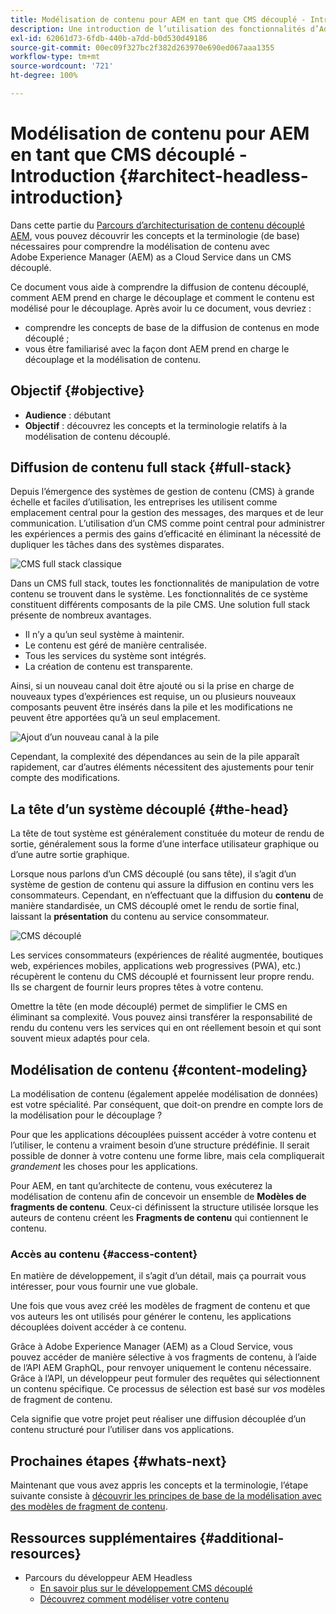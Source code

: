 ```yaml
---
title: Modélisation de contenu pour AEM en tant que CMS découplé - Introduction
description: Une introduction de l’utilisation des fonctionnalités d’Adobe Experience Manager as a Cloud Service dans un CMS découplé pour modéliser du contenu pour votre projet.
exl-id: 62061d73-6fdb-440b-a7dd-b0d530d49186
source-git-commit: 00ec09f327bc2f382d263970e690ed067aaa1355
workflow-type: tm+mt
source-wordcount: '721'
ht-degree: 100%

---
```


# Modélisation de contenu pour AEM en tant que CMS découplé - Introduction {#architect-headless-introduction}

Dans cette partie du [Parcours d’architecturisation de contenu découplé AEM](overview.md), vous pouvez découvrir les concepts et la terminologie (de base) nécessaires pour comprendre la modélisation de contenu avec Adobe Experience Manager (AEM) as a Cloud Service dans un CMS découplé.

Ce document vous aide à comprendre la diffusion de contenu découplé, comment AEM prend en charge le découplage et comment le contenu est modélisé pour le découplage. Après avoir lu ce document, vous devriez :

* comprendre les concepts de base de la diffusion de contenus en mode découplé ;
* vous être familiarisé avec la façon dont AEM prend en charge le découplage et la modélisation de contenu.

## Objectif {#objective}

* **Audience** : débutant
* **Objectif** : découvrez les concepts et la terminologie relatifs à la modélisation de contenu découplé.

## Diffusion de contenu full stack {#full-stack}

Depuis l’émergence des systèmes de gestion de contenu (CMS) à grande échelle et faciles d’utilisation, les entreprises les utilisent comme emplacement central pour la gestion des messages, des marques et de leur communication. L’utilisation d’un CMS comme point central pour administrer les expériences a permis des gains d’efficacité en éliminant la nécessité de dupliquer les tâches dans des systèmes disparates.

![CMS full stack classique](/help/journey-headless/developer/assets/full-stack.png)

Dans un CMS full stack, toutes les fonctionnalités de manipulation de votre contenu se trouvent dans le système. Les fonctionnalités de ce système constituent différents composants de la pile CMS. Une solution full stack présente de nombreux avantages.

* Il n’y a qu’un seul système à maintenir.
* Le contenu est géré de manière centralisée.
* Tous les services du système sont intégrés.
* La création de contenu est transparente.

Ainsi, si un nouveau canal doit être ajouté ou si la prise en charge de nouveaux types d’expériences est requise, un ou plusieurs nouveaux composants peuvent être insérés dans la pile et les modifications ne peuvent être apportées qu’à un seul emplacement.

![Ajout d’un nouveau canal à la pile](/help/journey-headless/developer/assets/adding-channel.png)

Cependant, la complexité des dépendances au sein de la pile apparaît rapidement, car d’autres éléments nécessitent des ajustements pour tenir compte des modifications.

## La tête d’un système découplé {#the-head}

La tête de tout système est généralement constituée du moteur de rendu de sortie, généralement sous la forme d’une interface utilisateur graphique ou d’une autre sortie graphique.

Lorsque nous parlons d’un CMS découplé (ou sans tête), il s’agit d’un système de gestion de contenu qui assure la diffusion en continu vers les consommateurs. Cependant, en n’effectuant que la diffusion du **contenu** de manière standardisée, un CMS découplé omet le rendu de sortie final, laissant la **présentation** du contenu au service consommateur.

![CMS découplé](/help/journey-headless/developer/assets/headless-cms.png)

Les services consommateurs (expériences de réalité augmentée, boutiques web, expériences mobiles, applications web progressives (PWA), etc.) récupèrent le contenu du CMS découplé et fournissent leur propre rendu. Ils se chargent de fournir leurs propres têtes à votre contenu.

Omettre la tête (en mode découplé) permet de simplifier le CMS en éliminant sa complexité. Vous pouvez ainsi transférer la responsabilité de rendu du contenu vers les services qui en ont réellement besoin et qui sont souvent mieux adaptés pour cela.

## Modélisation de contenu {#content-modeling}

La modélisation de contenu (également appelée modélisation de données) est votre spécialité. Par conséquent, que doit-on prendre en compte lors de la modélisation pour le découplage ?

Pour que les applications découplées puissent accéder à votre contenu et l’utiliser, le contenu a vraiment besoin d’une structure prédéfinie. Il serait possible de donner à votre contenu une forme libre, mais cela compliquerait *grandement* les choses pour les applications.

Pour AEM, en tant qu’architecte de contenu, vous exécuterez la modélisation de contenu afin de concevoir un ensemble de **Modèles de fragments de contenu**. Ceux-ci définissent la structure utilisée lorsque les auteurs de contenu créent les **Fragments de contenu** qui contiennent le contenu.

### Accès au contenu {#access-content}

En matière de développement, il s’agit d’un détail, mais ça pourrait vous intéresser, pour vous fournir une vue globale.

Une fois que vous avez créé les modèles de fragment de contenu et que vos auteurs les ont utilisés pour générer le contenu, les applications découplées doivent accéder à ce contenu.

Grâce à Adobe Experience Manager (AEM) as a Cloud Service, vous pouvez accéder de manière sélective à vos fragments de contenu, à l’aide de l’API AEM GraphQL, pour renvoyer uniquement le contenu nécessaire. Grâce à l’API, un développeur peut formuler des requêtes qui sélectionnent un contenu spécifique. Ce processus de sélection est basé sur *vos* modèles de fragment de contenu.

Cela signifie que votre projet peut réaliser une diffusion découplée d’un contenu structuré pour l’utiliser dans vos applications.

## Prochaines étapes {#whats-next}

Maintenant que vous avez appris les concepts et la terminologie, l’étape suivante consiste à [découvrir les principes de base de la modélisation avec des modèles de fragment de contenu](basics.md).

## Ressources supplémentaires {#additional-resources}

* Parcours du développeur AEM Headless
   * [En savoir plus sur le développement CMS découplé](/help/journey-headless/developer/learn-about.md)
   * [Découvrez comment modéliser votre contenu](/help/journey-headless/developer/model-your-content.md)
